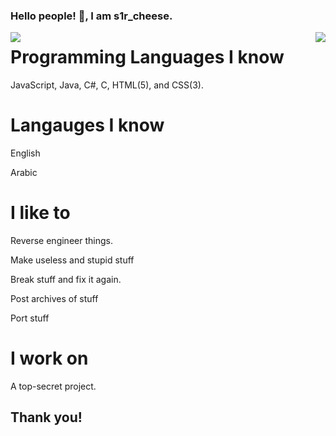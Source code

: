 ### Hello people! 👋, I am s1r_cheese.

 <img align="left" src="https://github-readme-stats.vercel.app/api?username=s1rcheese&count_private=true&theme=dark&show_icons=true"/>
 <img align="right" src="https://github-readme-stats.vercel.app/api/top-langs/?username=s1rcheese&langs_count=10&theme=dark"/>

# Programming Languages I know
JavaScript, Java, C#, C, HTML(5), and CSS(3).

# Langauges I know

English

Arabic

# I like to

Reverse engineer things.

Make useless and stupid stuff

Break stuff and fix it again.

Post archives of stuff

Port stuff

# I work on

A top-secret project.
## Thank you!
<!--
**s1rcheese/s1rcheese** is a ✨ _special_ ✨ repository because its `README.md` (this file) appears on your GitHub profile.

Here are some ideas to get you started:

- 🔭 I’m currently working on ...
- 🌱 I’m currently learning ...
- 👯 I’m looking to collaborate on ...
- 🤔 I’m looking for help with ...
- 💬 Ask me about ...
- 📫 How to reach me: ...
- 😄 Pronouns: ...
- ⚡ Fun fact: ...
-->
